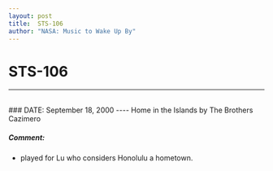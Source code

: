 ```yaml
---
layout: post
title:  STS-106
author: "NASA: Music to Wake Up By"
---
```


# STS-106
----
<br/>
### DATE: September 18, 2000
----
Home in the Islands by The Brothers Cazimero

##### Comment:
* played for Lu who considers Honolulu a hometown.
